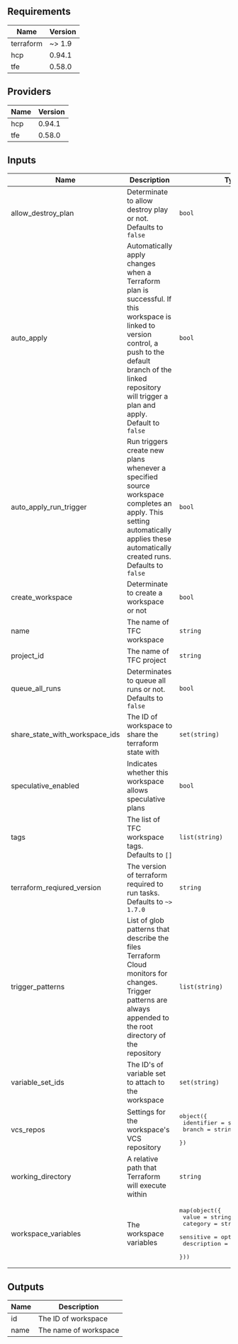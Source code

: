 <!--- BEGIN_TF_DOCS --->
## Requirements

| Name | Version |
|------|---------|
| terraform | ~> 1.9 |
| hcp | 0.94.1 |
| tfe | 0.58.0 |

## Providers

| Name | Version |
|------|---------|
| hcp | 0.94.1 |
| tfe | 0.58.0 |

## Inputs

| Name | Description | Type | Default | Required |
|------|-------------|------|---------|:--------:|
| allow\_destroy\_plan | Determinate to allow destroy play or not. Defaults to `false` | `bool` | `false` | no |
| auto\_apply | Automatically apply changes when a Terraform plan is successful. If this workspace is linked to version control, a push to the default branch of the linked repository will trigger a plan and apply. Default to `false` | `bool` | `false` | no |
| auto\_apply\_run\_trigger | Run triggers create new plans whenever a specified source workspace completes an apply. This setting automatically applies these automatically created runs. Defaults to `false` | `bool` | `false` | no |
| create\_workspace | Determinate to create a workspace or not | `bool` | `true` | no |
| name | The name of TFC workspace | `string` | n/a | yes |
| project\_id | The name of TFC project | `string` | n/a | yes |
| queue\_all\_runs | Determinates to queue all runs or not. Defaults to `false` | `bool` | `false` | no |
| share\_state\_with\_workspace\_ids | The ID of workspace to share the terraform state with | `set(string)` | `[]` | no |
| speculative\_enabled | Indicates whether this workspace allows speculative plans | `bool` | `true` | no |
| tags | The list of TFC workspace tags. Defaults to `[]` | `list(string)` | `[]` | no |
| terraform\_reqiured\_version | The version of terraform required to run tasks. Defaults to `~> 1.7.0` | `string` | `"~\u003e1.7.0"` | no |
| trigger\_patterns | List of glob patterns that describe the files Terraform Cloud monitors for changes. Trigger patterns are always appended to the root directory of the repository | `list(string)` | `[]` | no |
| variable\_set\_ids | The ID's of variable set to attach to the workspace | `set(string)` | `[]` | no |
| vcs\_repos | Settings for the workspace's VCS repository | <pre>object({<br>    identifier = string<br>    branch     = string<br>  })</pre> | `null` | no |
| working\_directory | A relative path that Terraform will execute within | `string` | `""` | no |
| workspace\_variables | The workspace variables | <pre>map(object({<br>    value       = string<br>    category    = string<br>    sensitive   = optional(bool)<br>    description = optional(string)<br>  }))</pre> | `{}` | no |

## Outputs

| Name | Description |
|------|-------------|
| id | The ID of workspace |
| name | The name of workspace |

<!--- END_TF_DOCS --->
